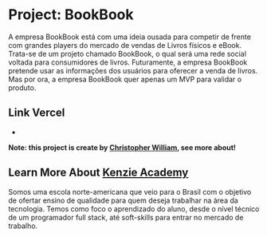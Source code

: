 # Project: BookBook

A empresa BookBook está com uma ideia ousada para competir de frente com grandes players do mercado de vendas de Livros físicos e eBook. Trata-se de um projeto chamado BookBook, o qual será uma rede social voltada para consumidores de livros. Futuramente, a empresa BookBook pretende usar as informações dos usuários para oferecer a venda de livros. Mas por ora, a empresa BookBook quer apenas um MVP para validar o produto.

## Link Vercel

-

**Note: this project is create by [Christopher William](https://www.linkedin.com/in/christopher-william-4363321a5/), see more about!**

## Learn More About [Kenzie Academy](https://kenzie.com.br/)

Somos uma escola norte-americana que veio para o Brasil com o objetivo de ofertar ensino de qualidade para quem deseja trabalhar na área da tecnologia. Temos como foco o aprendizado do aluno, desde o nível técnico de um programador full stack, até soft-skills para entrar no mercado de trabalho.
